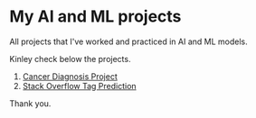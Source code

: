 # My AI and ML projects
All projects that I've worked and practiced in AI and ML models. 

Kinley check below the projects.
1. [Cancer Diagnosis Project](Cancer_Diagnosis.ipynb)
2. [Stack Overflow Tag Prediction](SO_Tag_Predictor.ipynb)

Thank you.
